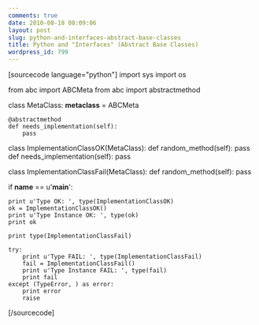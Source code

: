 ```yaml
---
comments: true
date: 2010-08-18 08:09:06
layout: post
slug: python-and-interfaces-abstract-base-classes
title: Python and "Interfaces" (Abstract Base Classes)
wordpress_id: 799
---
```


[sourcecode language="python"]
import sys
import os

from abc import ABCMeta
from abc import abstractmethod

class MetaClass:
    __metaclass__ = ABCMeta

    @abstractmethod
    def needs_implementation(self):
        pass

class ImplementationClassOK(MetaClass):
    def random_method(self):
        pass
    def needs_implementation(self):
        pass

class ImplementationClassFail(MetaClass):
    def random_method(self):
        pass

if __name__ == u'__main__':

    print u'Type OK: ', type(ImplementationClassOK)
    ok = ImplementationClassOK()
    print u'Type Instance OK: ', type(ok)
    print ok

    print type(ImplementationClassFail)

    try:
        print u'Type FAIL: ', type(ImplementationClassFail)
        fail = ImplementationClassFail()
        print u'Type Instance FAIL: ', type(fail)
        print fail
    except (TypeError, ) as error:
        print error
        raise
[/sourcecode]
